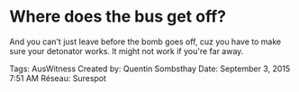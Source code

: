 # Where does the bus get off?
And you can't just Ieave before
the bomb goes off, cuz you
have to make sure your
detonator works. lt might not
work if you're far away.

Tags: AusWitness
Created by: Quentin Sombsthay
Date: September 3, 2015 7:51 AM
Réseau: Surespot